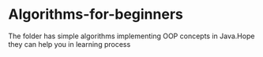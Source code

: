 # Algorithms-for-beginners
The folder has simple algorithms implementing OOP concepts in Java.Hope they can help you in learning process

